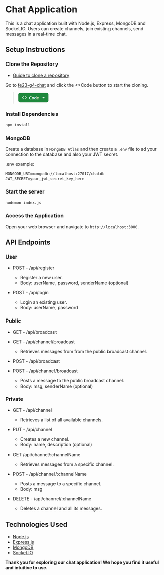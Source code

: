 # Chat Application

This is a chat application built with Node.js, Express, MongoDB and Socket.IO.
Users can create channels, join existing channels, send messages in a real-time chat.

## Setup Instructions

### Clone the Repository

- [Guide to clone a repository](https://docs.github.com/en/get-started/getting-started-with-git/about-remote-repositories)

Go to [fe23-g4-chat](https://github.com/Moosees/fe23-g4-chat.git) and click the <>Code button to start the cloning.
> ![<>Code](/public/assets/codebtn.png)

### Install Dependencies

```bash
npm install
```

### MongoDB

Create a database in `MongoDB Atlas` and then create a `.env` file to ad your connection to the database and also your JWT secret.

.env example:

```text
MONGODB_URI=mongodb://localhost:27017/chatdb
JWT_SECRET=your_jwt_secret_key_here
```

### Start the server

```bash
nodemon index.js
```

### Access the Application

Open your web browser and navigate to `http://localhost:3000`.

## API Endpoints

### User

- POST - /api/register
  - Register a new user.
  - Body: userName, password, senderName (optional)
  
- POST - /api/login
  - Login an existing user.
  - Body: userName, password
  
### Public

- GET - /api/broadcast
- GET - /api/channel/broadcast
  - Retrieves messages from from the public broadcast channel.

- POST - /api/broadcast
- POST - /api/channel/broadcast
  - Posts a message to the public broadcast channel.
  - Body: msg, senderName (optional)

### Private

- GET - /api/channel
  - Retrieves a list of all available channels.
  
- PUT - /api/channel
  - Creates a new channel.
  - Body: name, description (optional)
  
- GET /api/channel/:channelName
  - Retrieves messages from a specific channel.
  
- POST - /api/channel/:channelName
  - Posts a message to a specific channel.
  - Body: msg
  
- DELETE - /api/channel/:channelName
  - Deletes a channel and all its messages.

## Technologies Used

- [Node.js](https://nodejs.org/en)
- [Express.js](https://expressjs.com/)
- [MongoDB](https://www.mongodb.com/)
- [Socket.IO](https://socket.io/)

**Thank you for exploring our chat application! We hope you find it useful and intuitive to use.**
